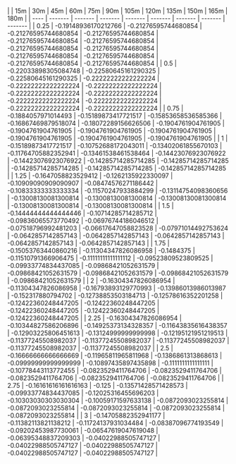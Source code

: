 | | 15m | 30m | 45m | 60m | 75m | 90m | 105m | 120m | 135m | 150m | 165m | 180m | 
| ---- | ------- | ------- | ------- | ------- | ------- | ------- | ------- | ------- |
| 0.25 | -0.19148936170212766 | -0.21276595744680854 | -0.21276595744680854 | -0.21276595744680854 | -0.21276595744680854 | -0.21276595744680854 | -0.21276595744680854 | -0.21276595744680854 | -0.21276595744680854 | -0.21276595744680854 | -0.21276595744680854 | -0.21276595744680854 | 
| 0.5 | -0.22033898305084748 | -0.22580645161290325 | -0.22580645161290325 | -0.22222222222222224 | -0.22222222222222224 | -0.22222222222222224 | -0.22222222222222224 | -0.22222222222222224 | -0.22222222222222224 | -0.22222222222222224 | -0.22222222222222224 | -0.22222222222222224 | 
| 0.75 | -0.1884057971014493 | -0.15189873417721517 | -0.15853658536585366 | -0.16867469879518074 | -0.18072289156626506 | -0.1904761904761905 | -0.1904761904761905 | -0.1904761904761905 | -0.1904761904761905 | -0.1904761904761905 | -0.1904761904761905 | -0.1904761904761905 | 
| 1 | -0.15189873417721517 | -0.10752688172043011 | -0.13402061855670103 | -0.11764705882352941 | -0.13461538461538464 | -0.14423076923076922 | -0.14423076923076922 | -0.14285714285714285 | -0.14285714285714285 | -0.14285714285714285 | -0.14285714285714285 | -0.14285714285714285 | 
| 1.25 | -0.1647058823529412 | -0.1262135922330097 | -0.10909090909090907 | -0.08474576271186442 | -0.10833333333333334 | -0.11570247933884299 | -0.13114754098360656 | -0.13008130081300814 | -0.13008130081300814 | -0.13008130081300814 | -0.13008130081300814 | -0.13008130081300814 | 
| 1.5 | -0.14444444444444446 | -0.10714285714285712 | -0.09836065573770492 | -0.06976744186046512 | -0.07518796992481203 | -0.06617647058823528 | -0.07971014492753624 | -0.0642857142857143 | -0.0642857142857143 | -0.0642857142857143 | -0.0642857142857143 | -0.0642857142857143 | 
| 1.75 | -0.15053763440860216 | -0.11304347826086958 | -0.1484375 | -0.11510791366906475 | -0.11111111111111112 | -0.09523809523809525 | -0.09933774834437085 | -0.09868421052631579 | -0.09868421052631579 | -0.09868421052631579 | -0.09868421052631579 | -0.09868421052631579 | 
| 2 | -0.16304347826086954 | -0.11304347826086958 | -0.16793893129770993 | -0.13986013986013987 | -0.152317880794702 | -0.12738853503184713 | -0.12578616352201258 | -0.12422360248447205 | -0.12422360248447205 | -0.12422360248447205 | -0.12422360248447205 | -0.12422360248447205 | 
| 2.25 | -0.16304347826086954 | -0.10344827586206896 | -0.14925373134328357 | -0.11643835616438357 | -0.12903225806451613 | -0.13124999999999998 | -0.12195121951219513 | -0.11377245508982037 | -0.11377245508982037 | -0.11377245508982037 | -0.11377245508982037 | -0.11377245508982037 | 
| 2.5 | -0.16666666666666669 | -0.11965811965811968 | -0.1386861313868613 | -0.09999999999999999 | -0.10897435897435898 | -0.1111111111111111 | -0.10778443113772455 | -0.0823529411764706 | -0.0823529411764706 | -0.0823529411764706 | -0.0823529411764706 | -0.0823529411764706 | 
| 2.75 | -0.16161616161616163 | -0.125 | -0.13571428571428573 | -0.09933774834437085 | -0.12025316455696203 | -0.10303030303030304 | -0.10059171597633138 | -0.0872093023255814 | -0.0872093023255814 | -0.0872093023255814 | -0.0872093023255814 | -0.0872093023255814 | 
| 3 | -0.14705882352941177 | -0.11382113821138212 | -0.11724137931034484 | -0.08387096774193549 | -0.09202453987730061 | -0.06547619047619048 | -0.06395348837209303 | -0.04022988505747127 | -0.04022988505747127 | -0.04022988505747127 | -0.04022988505747127 | -0.04022988505747127 | 
